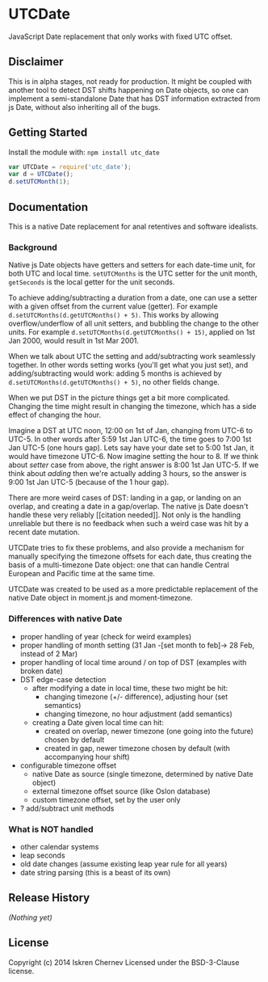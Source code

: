 # UTCDate

JavaScript Date replacement that only works with fixed UTC offset.

## Disclaimer

This is in alpha stages, not ready for production. It might be coupled with
another tool to detect DST shifts happening on Date objects, so one can
implement a semi-standalone Date that has DST information extracted from js
Date, without also inheriting all of the bugs.

## Getting Started
Install the module with: `npm install utc_date`

```javascript
var UTCDate = require('utc_date');
var d = UTCDate();
d.setUTCMonth(1);
```

## Documentation
This is a native Date replacement for anal retentives and software idealists.

### Background

Native js Date objects have getters and setters for each date-time unit, for
both UTC and local time. `setUTCMonths` is the UTC setter for the unit month,
`getSeconds` is the local getter for the unit seconds.

To achieve adding/subtracting a duration from a date, one can use a setter with
a given offset from the current value (getter). For example
`d.setUTCMonths(d.getUTCMonths() + 5)`. This works by allowing
overflow/underflow of all unit setters, and bubbling the change to the other
units. For example `d.setUTCMonths(d.getUTCMonths() + 15)`, applied on 1st Jan
2000, would result in 1st Mar 2001.

When we talk about UTC the setting and add/subtracting work seamlessly
together. In other words setting works (you'll get what you just set), and
adding/subtracting would work: adding 5 months is achieved by
`d.setUTCMonths(d.getUTCMonths() + 5)`, no other fields change.

When we put DST in the picture things get a bit more complicated. Changing the
time might result in changing the timezone, which has a side effect of changing
the hour.

Imagine a DST at UTC noon, 12:00 on 1st of Jan, changing from UTC-6 to UTC-5.
In other words after 5:59 1st Jan UTC-6, the time goes to 7:00 1st Jan UTC-5
(one hours gap). Lets say have your date set to 5:00 1st Jan, it would have
timezone UTC-6. Now imagine setting the hour to 8. If we think about _setter_
case from above, the right answer is 8:00 1st Jan UTC-5. If we think about
_adding_ then we're actually adding 3 hours, so the answer is 9:00 1st Jan
UTC-5 (because of the 1 hour gap).

There are more weird cases of DST: landing in a gap, or landing on an overlap,
and creating a date in a gap/overlap. The native js Date doesn't handle these
very reliably [[citation needed]]. Not only is the handling unreliable but
there is no feedback when such a weird case was hit by a recent date mutation.

UTCDate tries to fix these problems, and also provide a mechanism for manually
specifying the timezone offsets for each date, thus creating the basis of
a multi-timezone Date object: one that can handle Central European and Pacific
time at the same time.

UTCDate was created to be used as a more predictable replacement of the native
Date object in moment.js and moment-timezone.

### Differences with native Date

* proper handling of year (check for weird examples)
* proper handling of month setting (31 Jan -\[set month to feb\]-> 28 Feb,
  instead of 2 Mar)
* proper handling of local time around / on top of DST (examples with broken
  date)
* DST edge-case detection
  * after modifying a date in local time, these two might be hit:
    * changing timezone (+/- difference), adjusting hour (set semantics)
    * changing timezone, no hour adjustment (add semantics)
  * creating a Date given local time can hit:
    * created on overlap, newer timezone (one going into the future) chosen by default
    * created in gap, newer timezone chosen by default (with accompanying hour
      shift)
* configurable timezone offset
  * native Date as source (single timezone, determined by native Date object)
  * external timezone offset source (like Oslon database)
  * custom timezone offset, set by the user only
* ? add/subtract unit methods

### What is **NOT** handled

* other calendar systems
* leap seconds
* old date changes (assume existing leap year rule for all years)
* date string parsing (this is a beast of its own)

## Release History
_(Nothing yet)_

## License
Copyright (c) 2014 Iskren Chernev
Licensed under the BSD-3-Clause license.
